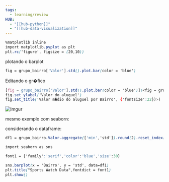 ```yaml
---
tags:
  - learning/review
HUB:
  - "[[hub-python]]"
  - "[[hub-data-visualization]]"
---
```


```css
%matplotlib inline
import matplotlib.pyplot as plt
plt.rc('figure', figsize = (20,10))
```
plotando o barplot
```css
fig = grupo_bairro['Valor'].std().plot.bar(color = 'blue')
```
Editando o gr�fico
```css
[fig = grupo_bairro['Valor'].std().plot.bar(color = 'blue')](<fig = grupo_bairro['Valor'].mean().plot.bar(color = 'blue')
fig.set_ylabel('Valor do aluguel')
fig.set_title('Valor m�dio do aluguel por Bairro', {'fontsize':22})>)
```

![Imgur](https://i.imgur.com/MRVw8Mo.png)

mesmo exemplo com seaborn:

considerando o dataframe:
```css
df1 = grupo_bairro.Valor.aggregate(['min','std']).round(2).reset_index()
```

```css
import seaborn as sns

font1 = {'family':'serif','color':'blue','size':30}

sns.barplot(x = 'Bairro', y = 'std', data=df1)
plt.title("Sports Watch Data",fontdict = font1)
plt.show()
```


